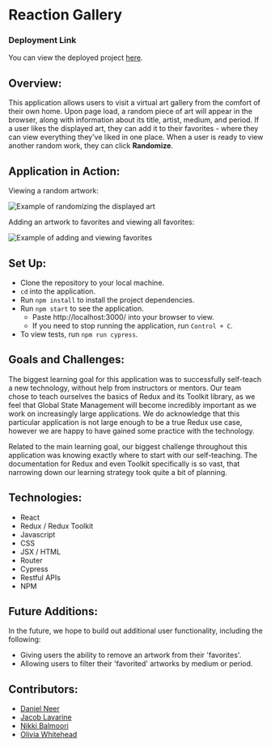 # Reaction Gallery

### Deployment Link
You can view the deployed project [here](https://secret-retreat-09126.herokuapp.com/).

## Overview:
This application allows users to visit a virtual art gallery from the comfort of their own home. Upon page load, a random piece of art will appear in the browser, along with information about its title, artist, medium, and period. If a user likes the displayed art, they can add it to their favorites - where they can view everything they've liked in one place. When a user is ready to view another random work, they can click **Randomize**.

## Application in Action:

Viewing a random artwork:

![Example of randomizing the displayed art](https://media.giphy.com/media/S1JdIveZHK6MNDyh6t/giphy.gif)

Adding an artwork to favorites and viewing all favorites:

![Example of adding and viewing favorites](https://media.giphy.com/media/CPhea8rr2BcIJZYkKa/giphy.gif)


## Set Up:

- Clone the repository to your local machine.
- `cd` into the application.
- Run `npm install` to install the project dependencies.
- Run `npm start` to see the application.
  - Paste http://localhost:3000/ into your browser to view.
  - If you need to stop running the application, run `Control + C`.
- To view tests, run `npm run cypress`.

## Goals and Challenges:

The biggest learning goal for this application was to successfully self-teach a new technology, without help from instructors or mentors. Our team chose to teach ourselves the basics of Redux and its Toolkit library, as we feel that Global State Management will become incredibly important as we work on increasingly large applications. We do acknowledge that this particular application is not large enough to be a true Redux use case, however we are happy to have gained some practice with the technology.

Related to the main learning goal, our biggest challenge throughout this application was knowing exactly where to start with our self-teaching. The documentation for Redux and even Toolkit specifically is so vast, that narrowing down our learning strategy took quite a bit of planning.

## Technologies:

- React
- Redux / Redux Toolkit
- Javascript
- CSS
- JSX / HTML
- Router
- Cypress
- Restful APIs
- NPM

## Future Additions:

In the future, we hope to build out additional user functionality, including the following:
- Giving users the ability to remove an artwork from their 'favorites'.
- Allowing users to filter their 'favorited' artworks by medium or period.

## Contributors:

- [Daniel Neer](https://github.com/DanielN88)
- [Jacob Lavarine](https://github.com/Jlavarine)
- [Nikki Balmoori](https://github.com/NBalmoori)
- [Olivia Whitehead](https://github.com/whiteheadol)
